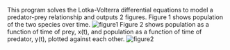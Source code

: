 This program solves the Lotka-Volterra differential equations to model a predator-prey relationship and outputs 2 figures.
Figure 1 shows population of the two species over time.
![figure1](figure1.png|width=100)
Figure 2 shows population as a function of time of prey, x(t), and population as a function of time of predator, y(t), plotted against each other.
![figure2](figure2.png|width=100)
